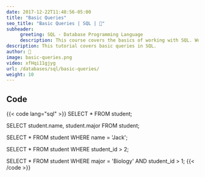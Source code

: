 ```yaml
---
date: 2017-12-22T11:48:56-05:00
title: "Basic Queries"
seo_title: "Basic Queries | SQL | 🦒"
subheader:
     greeting: SQL - Database Programming Language
     description: This course covers the basics of working with SQL. Work your way through the videos/articles and I'll teach you everything you need to know to interact with database management systems and create powerful relational databases!
description: This tutorial covers basic queries in SQL.
author: 🦒
image: basic-queries.png
video: xfHqi11gjyg
url: /databases/sql/basic-queries/
weight: 10
---
```


## Code

{{< code lang="sql" >}}
SELECT *
FROM student;

SELECT student.name, student.major
FROM student;

SELECT *
FROM student
WHERE name = 'Jack';

SELECT *
FROM student
WHERE student_id > 2;

SELECT *
FROM student
WHERE major = 'Biology' AND student_id > 1;
{{< /code >}}

